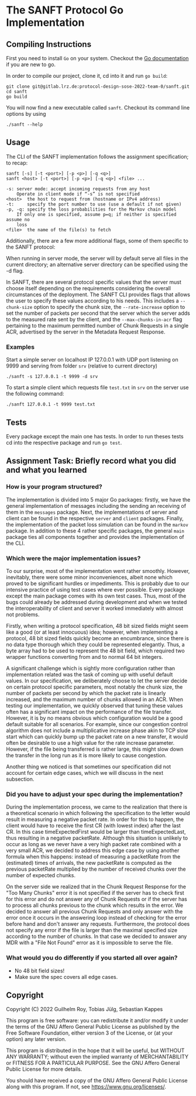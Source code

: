 # The SANFT Protocol Go Implementation

## Compiling Instructions
First you need to install `Go` on your system. Checkout the [Go documentation](https://go.dev/doc/install) if you are new to go.

In order to compile our project, clone it, cd into it and run `go build`:
```shell
git clone git@gitlab.lrz.de:protocol-design-sose-2022-team-0/sanft.git
cd sanft
go build
```
You will now find a new executable called `sanft`. Checkout its command line options by using
```shell
./sanft --help
```

## Usage
The CLI of the SANFT implementation follows the assignment specification;
to recap:
```
sanft [-s] [-t <port>] [-p <p>] [-q <q>]
sanft <host> [-t <port>] [-p <p>] [-q <q>] <file> ...

-s:	server mode: accept incoming requests from any host
	Operate in client mode if “-s” is not specified
<host> 	the host to request from (hostname or IPv4 address)
-t: 	specify the port number to use (use a default if not given)
-p, -q:	specify the loss probabilities for the Markov chain model
	If only one is specified, assume p=q; if neither is specified assume no
	loss
<file>	the name of the file(s) to fetch
```
Additionally, there are a few more additional flags, some of them specific to the SANFT protocol:

When running in server mode, the server will by default serve all files in the current directory;
an alternative server directory can be specified using the -d flag.

In SANFT, there are several protocol specific values that the server must choose itself depending
on the requirements considering the overall circumstances of the deployment.
The SANFT CLI provides flags that allows the user to specify these values according to his needs.
This includes a `--chunk-size` option to specify the chunk size, the `--rate-increase` option to 
set the number of packets per second that the server which the server adds to the measured rate sent
by the client, and the `--max-chunks-in-acr` flag pertaining to the maximum permitted number of Chunk Requests
in a single ACR, advertised by the server in the Metadata Request Response.

### Examples
Start a simple server on localhost IP 127.0.0.1 with UDP port listening on 9999 and serving from
folder `srv` (relative to current directory)
```shell
./sanft -s 127.0.0.1 -t 9999 -d srv
```
To start a simple client which requests file `test.txt` in `srv` on the server use the following command:
```shell
./sanft 127.0.0.1 -t 9999 test.txt
```

## Tests
Every package except the main one has tests. In order to run theses tests cd into the respective package and run `go test`.

## Assignment Task: Briefly record what you did and what you learned
### How is your program structured?
The implementation is divided into 5 major Go packages: firstly, we have the general implementation of messages
including the sending an receiving of them in the `messages` package. Next, the implementations 
of server and client can be found in the respective `server` and `client` packages.
Finally, the implementation of the packet loss simulation can be found in the `markov` package.
In addition to these 4 rather specific packages, the general `main` package ties all components together and
provides the implementation of the CLI.

### Which were the major implementation issues?
To our surprise, most of the implementation went rather smoothly. However, inevitably, there were some minor
inconveniences, albeit none which proved to be significant hurdles or impediments.
This is probably due to our intensive practice of using test cases where ever possible.
Every package except the main package comes with its own test cases.
Thus, most of the bugs could already be addressed during development and when we tested the interoperability of client and server it worked immediately with almost not problems.

Firstly, when writing a protocol specification, 48 bit sized fields might seem like a good (or at least innocuous) idea;
however, when implementing a protocol, 48 bit sized fields quickly become an encumbrance, since there is no data type
thorough which they could be represented elegantly.
Thus, a byte array had to be used to represent the 48 bit field, which required two wrapper functions converting from and to normal
64 bit integers.

A significant challenge which is sightly more configuration rather than implementation related was the task of
coming up with useful default values. In our specification, we deliberately choose to let the server decide on certain
protocol specific parameters, most notably the chunk size, the number of packets per second by which the packet rate
is linearly increased, and the maximum number of chunks allowed in an ACR. When testing our implementation, we quickly
observed that tuning these values often has a significant impact on the performance of the file transfer. However, it is
by no means obvious which configuration would be a good default suitable for all scenarios. For example, since our
congestion control algorithm does not include a multiplicative increase phase akin to TCP slow start which can quickly
bump up the packet rate on a new transfer, it would often be desirable to use a high value for the rate increase
parameter.  However, if the file being transferred is rather large, this might slow down the transfer in the long run
as it is more likely to cause congestion.

Another thing we noticed is that sometimes our specification did not account for certain edge cases, which we will
discuss in the next subsection.

### Did you have to adjust your spec during the implementation?
During the implementation process, we came to the realization that there is a theoretical scenario in which following
the specification to the letter would result in measuring a negative packet rate.
In order for this to happen, the client would have to receive the first CR (with lowest index) after the last CR.
In this case timeExpectedFirst would be larger than timeExpectedLast, thus resulting in a negative packetRate.
Although this situation is unlikely to occur as long as we never have a very high packet rate combined with a
very small ACR, we decided to address this edge case by using another formula when this happens: instead of measuring
a packetRate from the (estimated) times of arrivals, the new packetRate is computed as the previous packetRate multiplied
by the number of received chunks over the number of expected chunks.

On the server side we realized that in the Chunk Request Response for the "Too Many Chunks" error it is not specified if the server has to check first for this error and do not answer any of Chunk Requests or if the server has to process all chunks previous to the chunk which results in the error. We decided to answer all previous Chunk Requests and only answer with the error once it occurs in the answering loop instead of checking for the error before hand and don't answer any requests.
Furthermore, the protocol does not specify any error if the file is larger than the maximal specified size according to the number of chunks. In that case we decided to answer any MDR with a "File Not Found" error as it is impossible to serve the file.

### What would you do differently if you started all over again?
* No 48 bit field sizes!
* Make sure the spec covers all edge cases.

## Copyright
Copyright (C) 2022 Guilhelm Roy, Tobias Jülg, Sebastian Kappes

This program is free software: you can redistribute it and/or modify
it under the terms of the GNU Affero General Public License as
published by the Free Software Foundation, either version 3 of the
License, or (at your option) any later version.

This program is distributed in the hope that it will be useful,
but WITHOUT ANY WARRANTY; without even the implied warranty of
MERCHANTABILITY or FITNESS FOR A PARTICULAR PURPOSE.  See the
GNU Affero General Public License for more details.

You should have received a copy of the GNU Affero General Public License
along with this program.  If not, see <https://www.gnu.org/licenses/>.
